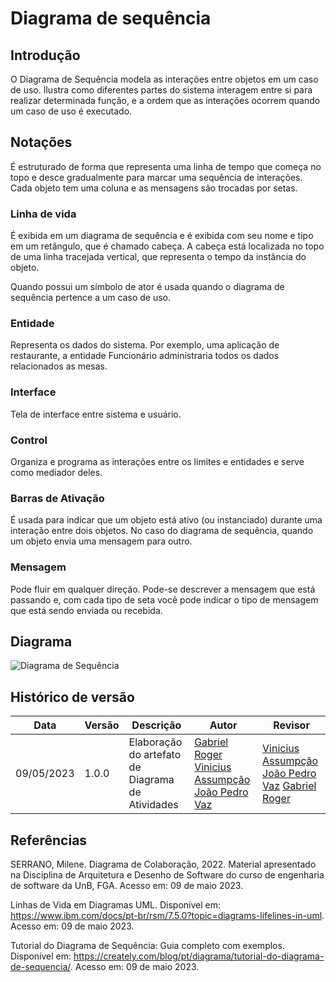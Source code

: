 # Diagrama de sequência

## Introdução

O Diagrama de Sequência modela as interações entre objetos em um caso de uso. Ilustra como diferentes partes do sistema interagem entre si para realizar determinada função, e a ordem que as interações ocorrem quando um caso de uso é executado.

## Notações

É estruturado de forma que representa uma linha de tempo que começa no topo e desce gradualmente para marcar uma sequência de interações. Cada objeto tem uma coluna e as mensagens são trocadas por setas.

### Linha de vida

É exibida em um diagrama de sequência e é exibida com seu nome e tipo em um retângulo, que é chamado cabeça. A cabeça está localizada no topo de uma linha tracejada vertical, que representa o tempo da instância do objeto.

Quando possui um símbolo de ator é usada quando o diagrama de sequência pertence a um caso de uso.

### Entidade

Representa os dados do sistema. Por exemplo, uma aplicação de restaurante, a entidade Funcionário administraria todos os dados relacionados as mesas.

### Interface

Tela de interface entre sistema e usuário.

### Control

Organiza e programa as interações entre os limites e entidades e serve como mediador deles.

### Barras de Ativação

É usada para indicar que um objeto está ativo (ou instanciado) durante uma interação entre dois objetos. No caso do diagrama de sequência, quando um objeto envia uma mensagem para outro.

### Mensagem

Pode fluir em qualquer direção. Pode-se descrever a mensagem que está passando e, com cada tipo de seta você pode indicar o tipo de mensagem que está sendo enviada ou recebida.

## Diagrama

![Diagrama de Sequência]()

## Histórico de versão

Data | Versão |Descrição |Autor | Revisor
-----|--------|----------|------|--------
09/05/2023| 1.0.0| Elaboração do artefato de Diagrama de Atividades | [Gabriel Roger](https://github.com/)  [Vinicius Assumpção](https://github.com/viniman27) [João Pedro Vaz](https://github.com/) | [Vinicius Assumpção](https://github.com/viniman27) [João Pedro Vaz](https://github.com/) [Gabriel Roger](https://github.com/)


## Referências
SERRANO, Milene. Diagrama de Colaboração, 2022. Material apresentado na Disciplina de Arquitetura e Desenho de Software do curso de engenharia de software da UnB, FGA. Acesso em: 09 de maio 2023.

Linhas de Vida em Diagramas UML. Disponível em: https://www.ibm.com/docs/pt-br/rsm/7.5.0?topic=diagrams-lifelines-in-uml. Acesso em: 09 de maio 2023.

Tutorial do Diagrama de Sequência: Guia completo com exemplos. Disponível em: https://creately.com/blog/pt/diagrama/tutorial-do-diagrama-de-sequencia/. Acesso em: 09 de maio 2023.